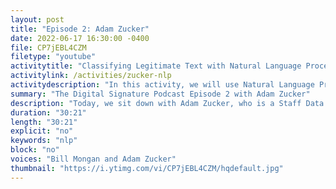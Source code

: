 ```yaml
---
layout: post
title: "Episode 2: Adam Zucker"
date: 2022-06-17 16:30:00 -0400
file: CP7jEBL4CZM
filetype: "youtube"
activitytitle: "Classifying Legitimate Text with Natural Language Processing"
activitylink: /activities/zucker-nlp
activitydescription: "In this activity, we will use Natural Language Processing to read job descriptions and determine which ones are for legitimate job opportunities using Python and Google Colab."
summary: "The Digital Signature Podcast Episode 2 with Adam Zucker"
description: "Today, we sit down with Adam Zucker, who is a Staff Data Scientist, to learn about his experience with Data Science, Machine Learning, and Natural Language Processing."
duration: "30:21"
length: "30:21"
explicit: "no"
keywords: "nlp"
block: "no"
voices: "Bill Mongan and Adam Zucker"
thumbnail: "https://i.ytimg.com/vi/CP7jEBL4CZM/hqdefault.jpg"
---
```

